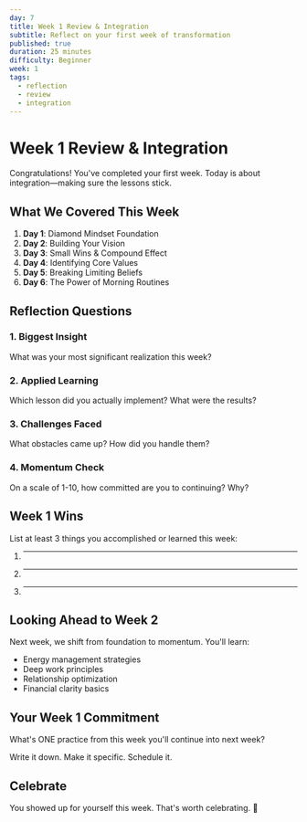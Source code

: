 ```yaml
---
day: 7
title: Week 1 Review & Integration
subtitle: Reflect on your first week of transformation
published: true
duration: 25 minutes
difficulty: Beginner
week: 1
tags:
  - reflection
  - review
  - integration
---
```


# Week 1 Review & Integration

Congratulations! You've completed your first week. Today is about integration—making sure the lessons stick.

## What We Covered This Week

1. **Day 1**: Diamond Mindset Foundation
2. **Day 2**: Building Your Vision
3. **Day 3**: Small Wins & Compound Effect
4. **Day 4**: Identifying Core Values
5. **Day 5**: Breaking Limiting Beliefs
6. **Day 6**: The Power of Morning Routines

## Reflection Questions

### 1. Biggest Insight
What was your most significant realization this week?

### 2. Applied Learning
Which lesson did you actually implement? What were the results?

### 3. Challenges Faced
What obstacles came up? How did you handle them?

### 4. Momentum Check
On a scale of 1-10, how committed are you to continuing? Why?

## Week 1 Wins

List at least 3 things you accomplished or learned this week:
1. _____
2. _____
3. _____

## Looking Ahead to Week 2

Next week, we shift from foundation to momentum. You'll learn:
- Energy management strategies
- Deep work principles
- Relationship optimization
- Financial clarity basics

## Your Week 1 Commitment

What's ONE practice from this week you'll continue into next week?

Write it down. Make it specific. Schedule it.

## Celebrate

You showed up for yourself this week. That's worth celebrating. 🎉
